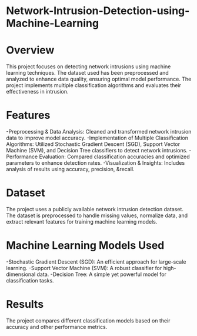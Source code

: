 # Network-Intrusion-Detection-using-Machine-Learning

# Overview

This project focuses on detecting network intrusions using machine learning techniques. The dataset used has been preprocessed and analyzed to enhance data quality, ensuring optimal model performance. The project implements multiple classification algorithms and evaluates their effectiveness in intrusion.

# Features

-Preprocessing & Data Analysis: Cleaned and transformed network intrusion data to improve model accuracy.
-Implementation of Multiple Classification Algorithms: Utilized Stochastic Gradient Descent (SGD), Support Vector Machine (SVM), and Decision Tree classifiers to detect network intrusions.
-Performance Evaluation: Compared classification accuracies and optimized parameters to enhance detection rates.
-Visualization & Insights: Includes analysis of results using accuracy, precision, &recall.

# Dataset

The project uses a publicly available network intrusion detection dataset. The dataset is preprocessed to handle missing values, normalize data, and extract relevant features for training machine learning models.

# Machine Learning Models Used

-Stochastic Gradient Descent (SGD): An efficient approach for large-scale learning.
-Support Vector Machine (SVM): A robust classifier for high-dimensional data.
-Decision Tree: A simple yet powerful model for classification tasks.

# Results

The project compares different classification models based on their accuracy and other performance metrics.

